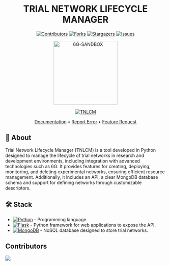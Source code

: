 <div align="center">

# TRIAL NETWORK LIFECYCLE MANAGER <!-- omit in toc -->

[![Contributors][contributors-shield]][contributors-url]
[![Forks][forks-shield]][forks-url]
[![Stargazers][stars-shield]][stars-url]
[![Issues][issues-shield]][issues-url]
<!-- [![MIT License][license-shield]][license-url] -->
<!-- [![LinkedIn][linkedin-shield]][linkedin-url] -->

<a href="https://github.com/6G-SANDBOX/TNLCM">
  <img src="https://6g-sandbox.eu/wp-content/uploads/2023/01/6g-sandbox-logo-2-300x138.jpg" alt="6G-SANDBOX" title="TNLCM" width="200" />
</a>


[![TNLCM][tnlcm-badge]][tnlcm-url]

[Documentation](https://6g-sandbox.github.io/docs/category/tnlcm) • [Report Error](https://github.com/6G-SANDBOX/TNLCM/issues/new?assignees=&labels=&projects=&template=bug_report.md) • [Feature Request](https://github.com/6G-SANDBOX/TNLCM/issues/new?assignees=&labels=&projects=&template=feature_request.md) 

</div>

## :brain: About

Trial Network Lifecycle Manager (TNLCM) is a tool developed in Python designed to manage the lifecycle of trial networks in research and development environments, including integration with advanced technologies such as 6G. It provides features for creating, deploying, monitoring, and deleting experimental networks, ensuring efficient resource management. Additionally, it includes an API, a clear MongoDB database schema and support for defining networks through customizable descriptors.

## :hammer_and_wrench: Stack
- [![Python][python-badge]][python-url] - Programming language.
- [![Flask][flask-badge]][flask-url] - Python framework for web applications to expose the API.
- [![MongoDB][mongodb-badge]][mongodb-url] - NoSQL database designed to store trial networks.

## Contributors <!-- omit in toc -->

<a href="https://github.com/6G-SANDBOX/TNLCM/graphs/contributors">
  <img src="https://contrib.rocks/image?repo=6G-SANDBOX/TNLCM" />
</a>

<!-- Urls, Shields and Badges -->
[tnlcm-badge]: https://img.shields.io/github/v/release/6G-SANDBOX/TNLCM?label=TNLCM&color=blue
[tnlcm-url]: https://github.com/6G-SANDBOX/TNLCM/releases/latest
[python-badge]: https://img.shields.io/badge/Python-3.13.3-blue?style=for-the-badge&logo=python&logoColor=white&labelColor=3776AB
[python-url]: https://www.python.org/downloads/release/python-3133/
[flask-badge]: https://img.shields.io/badge/Flask-3.1.0-brightgreen?style=for-the-badge&logo=flask&logoColor=white&labelColor=000000
[flask-url]: https://flask.palletsprojects.com/en/stable/
[mongodb-badge]: https://img.shields.io/badge/MongoDB-8.0-green?style=for-the-badge&logo=mongodb&logoColor=white&labelColor=47A248
[mongodb-url]: https://www.mongodb.com/
[contributors-shield]: https://img.shields.io/github/contributors/6G-SANDBOX/TNLCM.svg?style=for-the-badge
[contributors-url]: https://github.com/6G-SANDBOX/TNLCM/graphs/contributors
[forks-shield]: https://img.shields.io/github/forks/6G-SANDBOX/TNLCM.svg?style=for-the-badge
[forks-url]: https://github.com/6G-SANDBOX/TNLCM/network/members
[stars-shield]: https://img.shields.io/github/stars/6G-SANDBOX/TNLCM.svg?style=for-the-badge
[stars-url]: https://github.com/6G-SANDBOX/TNLCM/stargazers
[issues-shield]: https://img.shields.io/github/issues/6G-SANDBOX/TNLCM.svg?style=for-the-badge
[issues-url]: https://github.com/6G-SANDBOX/TNLCM/issues
[linkedin-shield]: https://img.shields.io/badge/-LinkedIn-black.svg?style=for-the-badge&logo=linkedin&colorB=555
[linkedin-url]: https://
[license-shield]: https://
[license-url]: https://
